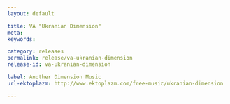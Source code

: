 ```yaml
---
layout: default

title: VA "Ukranian Dimension"
meta: 
keywords: 

category: releases
permalink: release/va-ukranian-dimension
release-id: va-ukranian-dimension

label: Another Dimension Music
url-ektoplazm: http://www.ektoplazm.com/free-music/ukranian-dimension

---
```



